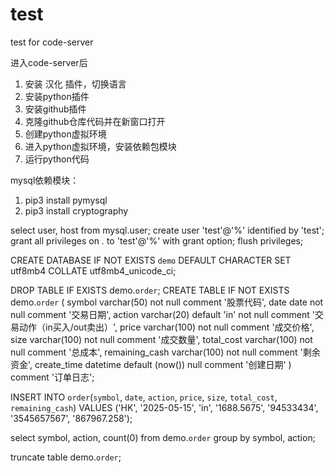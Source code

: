 # test
test for code-server

进入code-server后
1. 安装 汉化 插件，切换语言
2. 安装python插件
3. 安装github插件
4. 克隆github仓库代码并在新窗口打开
5. 创建python虚拟环境
6. 进入python虚拟环境，安装依赖包模块
7. 运行python代码

mysql依赖模块：
1. pip3 install pymysql
2. pip3 install cryptography



select  user, host from mysql.user;
create user 'test'@'%' identified by 'test';
grant all privileges on *.* to 'test'@'%' with grant option;
flush privileges;

CREATE DATABASE IF NOT EXISTS `demo`  DEFAULT CHARACTER SET utf8mb4  COLLATE utf8mb4_unicode_ci;

DROP TABLE IF EXISTS demo.`order`;
CREATE TABLE IF NOT EXISTS demo.`order`
(
    symbol         varchar(50)                 not null comment '股票代码',
    date           date                        not null comment '交易日期',
    action         varchar(20) default 'in'    not null comment '交易动作（in买入/out卖出）',
    price          varchar(100)                not null comment '成交价格',
    size           varchar(100)                not null comment '成交数量',
    total_cost     varchar(100)                not null comment '总成本',
    remaining_cash varchar(100)                not null comment '剩余资金',
    create_time    datetime    default (now()) null comment '创建日期'
) comment '订单日志';

INSERT INTO `order`(`symbol`, `date`, `action`, `price`, `size`, `total_cost`, `remaining_cash`) 
VALUES ('HK', '2025-05-15', 'in', '1688.5675', '94533434', '3545657567', '867967.258');


select symbol, action, count(0) from demo.`order` group by symbol, action;

truncate table demo.`order`;